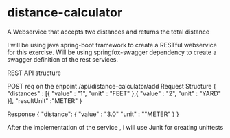 # distance-calculator
A Webservice that accepts two distances and returns the total distance

I will be using java spring-boot framework to create a RESTful webservice for this exercise.
Will be using springfox-swagger dependency to create a swagger definition of the rest services.

REST API structure

POST req on the enpoint /api/distance-calculator/add
Request Structure
{
  "distances" : [{
    "value" : "1",
    "unit" : "FEET"
  },{
    "value" : "2",
    "unit" : "YARD"
  }],
  "resultUnit" :"METER"
}

Response 
{
  "distance": {
    "value" : "3.0"
    "unit" : ""METER"
    }
}

After the implementation of the service , i will use Junit for creating unittests 
